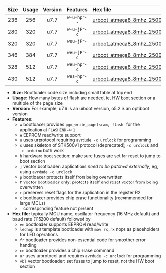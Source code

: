 |Size|Usage|Version|Features|Hex file|
|:-:|:-:|:-:|:-:|:--|
|236|256|u7.7|`w-u-hpr--`|[urboot_atmega8_8mhz_250000bps_lednop_fr_ur.hex](https://raw.githubusercontent.com/stefanrueger/urboot.hex/main/mcus/atmega8/fcpu_8mhz/250000_bps/urboot_atmega8_8mhz_250000bps_lednop_fr_ur.hex)|
|280|320|u7.7|`w-u-jPr-c`|[urboot_atmega8_8mhz_250000bps_lednop_fr_ce_ur_vbl.hex](https://raw.githubusercontent.com/stefanrueger/urboot.hex/main/mcus/atmega8/fcpu_8mhz/250000_bps/urboot_atmega8_8mhz_250000bps_lednop_fr_ce_ur_vbl.hex)|
|320|320|u7.7|`weu-jPr--`|[urboot_atmega8_8mhz_250000bps_ee_lednop_fr_ur_vbl.hex](https://raw.githubusercontent.com/stefanrueger/urboot.hex/main/mcus/atmega8/fcpu_8mhz/250000_bps/urboot_atmega8_8mhz_250000bps_ee_lednop_fr_ur_vbl.hex)|
|346|384|u7.7|`weu-jPr-c`|[urboot_atmega8_8mhz_250000bps_ee_lednop_fr_ce_ur_vbl.hex](https://raw.githubusercontent.com/stefanrueger/urboot.hex/main/mcus/atmega8/fcpu_8mhz/250000_bps/urboot_atmega8_8mhz_250000bps_ee_lednop_fr_ce_ur_vbl.hex)|
|328|512|u7.7|`weu-hpr-c`|[urboot_atmega8_8mhz_250000bps_ee_lednop_fr_ce_ur.hex](https://raw.githubusercontent.com/stefanrueger/urboot.hex/main/mcus/atmega8/fcpu_8mhz/250000_bps/urboot_atmega8_8mhz_250000bps_ee_lednop_fr_ce_ur.hex)|
|430|512|u7.7|`wes-hpr-c`|[urboot_atmega8_8mhz_250000bps_ee_lednop_fr_ce.hex](https://raw.githubusercontent.com/stefanrueger/urboot.hex/main/mcus/atmega8/fcpu_8mhz/250000_bps/urboot_atmega8_8mhz_250000bps_ee_lednop_fr_ce.hex)|

- **Size:** Bootloader code size including small table at top end
- **Usage:** How many bytes of flash are needed, ie, HW boot section or a multiple of the page size
- **Version:** For example, u7.6 is an urboot version, o5.2 is an optiboot version
- **Features:**
  + `w` bootloader provides `pgm_write_page(sram, flash)` for the application at `FLASHEND-4+1`
  + `e` EEPROM read/write support
  + `u` uses urprotocol requiring `avrdude -c urclock` for programming
  + `s` uses skeleton of STK500v1 protocol (deprecated); `-c urclock` and `-c arduino` both work
  + `h` hardware boot section: make sure fuses are set for reset to jump to boot section
  + `j` vector bootloader: applications *need to be patched externally*, eg, using `avrdude -c urclock`
  + `p` bootloader protects itself from being overwritten
  + `P` vector bootloader only: protects itself and reset vector from being overwritten
  + `r` preserves reset flags for the application in the register R2
  + `c` bootloader provides chip erase functionality (recommended for large MCUs)
  + `-` corresponding feature not present
- **Hex file:** typically MCU name, oscillator frequency (16 MHz default) and baud rate (115200 default) followed by
  + `ee` bootloader supports EEPROM read/write
  + `lednop` is a template bootloader with `mov rx,rx` nops as placeholders for LED operations
  + `fr` bootloader provides non-essential code for smoother error handing
  + `ce` bootloader provides a chip erase command
  + `ur` uses urprotocol and requires `avrdude -c urclock` for programming
  + `vbl` vector bootloader: set fuses to jump to reset, not the HW boot section
